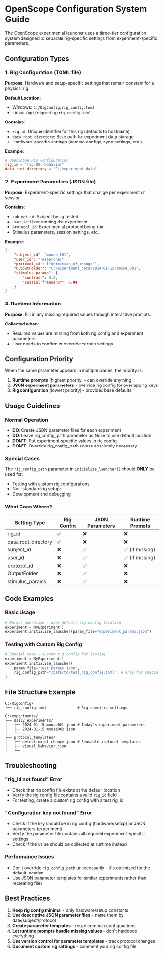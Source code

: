 # OpenScope Configuration System Guide

The OpenScope experimental launcher uses a three-tier configuration system designed to separate rig-specific settings from experiment-specific parameters.

## Configuration Types

### 1. Rig Configuration (TOML file)
**Purpose**: Hardware and setup-specific settings that remain constant for a physical rig.

**Default Location**: 
- Windows: `C:/RigConfig/rig_config.toml`
- Linux: `/opt/rigconfig/rig_config.toml`

**Contains**:
- `rig_id`: Unique identifier for this rig (defaults to hostname)
- `data_root_directory`: Base path for experiment data storage
- Hardware-specific settings (camera configs, sync settings, etc.)

**Example**:
```toml
# OpenScope Rig Configuration
rig_id = "rig-001-behavior"
data_root_directory = "C:/experiment_data"
```

### 2. Experiment Parameters (JSON file)
**Purpose**: Experiment-specific settings that change per experiment or session.

**Contains**:
- `subject_id`: Subject being tested
- `user_id`: User running the experiment
- `protocol_id`: Experimental protocol being run
- Stimulus parameters, session settings, etc.

**Example**:
```json
{
    "subject_id": "mouse_001",
    "user_id": "researcher",
    "protocol_id": ["detection_of_change"],
    "OutputFolder": "C:/experiment_data/2024-01-15/mouse_001",
    "stimulus_params": {
        "contrast": 0.8,
        "spatial_frequency": 0.04
    }
}
```

### 3. Runtime Information
**Purpose**: Fill in any missing required values through interactive prompts.

**Collected when**:
- Required values are missing from both rig config and experiment parameters
- User needs to confirm or override certain settings

## Configuration Priority

When the same parameter appears in multiple places, the priority is:

1. **Runtime prompts** (highest priority) - can override anything
2. **JSON experiment parameters** - override rig config for overlapping keys
3. **Rig configuration** (lowest priority) - provides base defaults

## Usage Guidelines

### Normal Operation
- **DO**: Create JSON parameter files for each experiment
- **DO**: Leave rig_config_path parameter as None to use default location
- **DON'T**: Put experiment-specific values in rig config
- **DON'T**: Override rig_config_path unless absolutely necessary

### Special Cases
The `rig_config_path` parameter in `initialize_launcher()` should **ONLY** be used for:
- Testing with custom rig configurations
- Non-standard rig setups
- Development and debugging

### What Goes Where?

| Setting Type | Rig Config | JSON Parameters | Runtime Prompts |
|--------------|------------|-----------------|-----------------|
| rig_id | ✅ | ❌ | ❌ |
| data_root_directory | ✅ | ❌ | ❌ |
| subject_id | ❌ | ✅ | ✅ (if missing) |
| user_id | ❌ | ✅ | ✅ (if missing) |
| protocol_id | ❌ | ✅ | ❌ |
| OutputFolder | ❌ | ✅ | ❌ |
| stimulus_params | ❌ | ✅ | ❌ |

## Code Examples

### Basic Usage
```python
# Normal operation - uses default rig config location
experiment = MyExperiment()
experiment.initialize_launcher(param_file="experiment_params.json")
```

### Testing with Custom Rig Config
```python
# Special case - custom rig config for testing
experiment = MyExperiment() 
experiment.initialize_launcher(
    param_file="test_params.json",
    rig_config_path="/path/to/test_rig_config.toml"  # Only for special cases!
)
```

## File Structure Example
```
C:/RigConfig/
├── rig_config.toml              # Rig-specific settings

C:/experiments/
├── daily_experiments/
│   ├── 2024-01-15_mouse001.json # Today's experiment parameters
│   ├── 2024-01-15_mouse002.json 
│   └── ...
├── protocol_templates/
│   ├── detection_of_change.json # Reusable protocol templates
│   ├── visual_behavior.json
│   └── ...
```

## Troubleshooting

### "rig_id not found" Error
- Check that rig config file exists at the default location
- Verify the rig config file contains a valid `rig_id` field
- For testing, create a custom rig config with a test rig_id

### "Configuration key not found" Error
- Check if the key should be in rig config (hardware/setup) or JSON parameters (experiment)
- Verify the parameter file contains all required experiment-specific settings
- Check if the value should be collected at runtime instead

### Performance Issues
- Don't override `rig_config_path` unnecessarily - it's optimized for the default location
- Use JSON parameter templates for similar experiments rather than recreating files

## Best Practices

1. **Keep rig config minimal** - only hardware/setup constants
2. **Use descriptive JSON parameter files** - name them by date/subject/protocol
3. **Create parameter templates** - reuse common configurations
4. **Let runtime prompts handle missing values** - don't hardcode everything
5. **Use version control for parameter templates** - track protocol changes
6. **Document custom rig settings** - comment your rig config file
